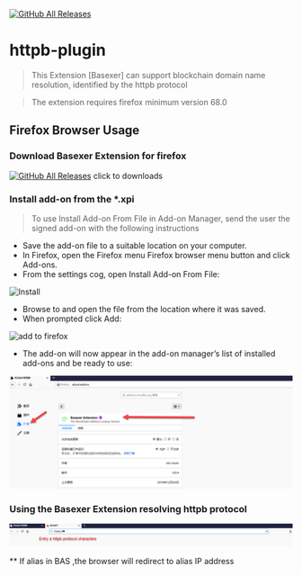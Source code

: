 
[![GitHub All Releases](https://img.shields.io/github/downloads/BASChain/httpb-plugin/total?color=%23cc33ff&label=Download&style=for-the-badge)](https://github.com/BASChain/httpb-plugin/releases/latest)

# httpb-plugin

> This Extension [Basexer] can support blockchain domain name resolution, identified by the httpb protocol

> The extension requires firefox minimum version 68.0 


## Firefox Browser Usage

### Download Basexer Extension for firefox 

[![GitHub All Releases](https://img.shields.io/github/downloads/BASChain/httpb-plugin/total?color=%23cc33ff&label=Download&style=for-the-badge)](https://github.com/BASChain/httpb-plugin/releases/latest) click to downloads

###  Install add-on from the *.xpi

> To use Install Add-on From File in Add-on Manager, send the user the signed add-on with the following instructions

  - Save the add-on file to a suitable location on your computer.
  - In Firefox, open the Firefox menu Firefox browser menu button and click Add-ons.
  - From the settings cog, open Install Add-on From File:

![Install](https://extensionworkshop.com/assets/1a5a86-ad0d1b6a926501ce90ee179444b52117b4ce1aa35d370857f34ca1fe3c4178aa.png)  

  - Browse to and open the file from the location where it was saved.
  - When prompted click Add:

![add to firefox](https://extensionworkshop.com/assets/0e130b-43fda21d5489c60c63c01a4cf8ce2a32beb3caa8e96f8028bfe7f27257492b37.png)  

  - The add-on will now appear in the add-on manager’s list of installed add-ons and be ready to use:

![](https://github.com/BASChain/httpb-plugin/blob/master/docs/images/addon-firefox-01.png?raw=true)  


### Using the Basexer Extension resolving httpb protocol

![](https://github.com/BASChain/httpb-plugin/blob/master/docs/images/address-httpb-protocol.png?raw=true)

** If alias in BAS ,the browser will redirect to alias IP address